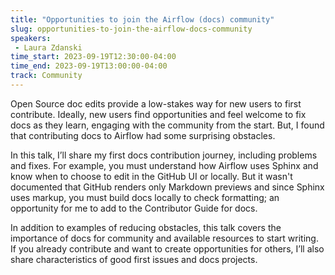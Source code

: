 ```yaml
---
title: "Opportunities to join the Airflow (docs) community"
slug: opportunities-to-join-the-airflow-docs-community
speakers:
 - Laura Zdanski
time_start: 2023-09-19T12:30:00-04:00
time_end: 2023-09-19T13:00:00-04:00
track: Community
---
```


Open Source doc edits provide a low-stakes way for new users to first contribute. Ideally, new users find opportunities and feel welcome to fix docs as they learn, engaging with the community from the start. But, I found that contributing docs to Airflow had some surprising obstacles.
 
 
 
 In this talk, I’ll share my first docs contribution journey, including problems and fixes. For example, you must understand how Airflow uses Sphinx and know when to choose to edit in the GitHub UI or locally. But it wasn't documented that GitHub renders only Markdown previews and since Sphinx uses markup, you must build docs locally to check formatting; an opportunity for me to add to the Contributor Guide for docs.
 
 
 
 In addition to examples of reducing obstacles, this talk covers the importance of docs for community and available resources to start writing. If you already contribute and want to create opportunities for others, I’ll also share characteristics of good first issues and docs projects.
